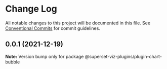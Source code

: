 # Change Log

All notable changes to this project will be documented in this file.
See [Conventional Commits](https://conventionalcommits.org) for commit guidelines.

## 0.0.1 (2021-12-19)

**Note:** Version bump only for package @superset-viz-plugins/plugin-chart-bubble
